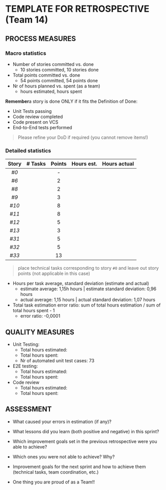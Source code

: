 TEMPLATE FOR RETROSPECTIVE (Team 14)
=====================================

## PROCESS MEASURES 

### Macro statistics

- Number of stories committed vs. done
    - 10 stories committed, 10 stories done 
- Total points committed vs. done
    - 54 points committed, 54 points done
- Nr of hours planned vs. spent (as a team)
    -  hours estimated,  hours spent

**Remember**a story is done ONLY if it fits the Definition of Done:
 
- Unit Tests passing
- Code review completed
- Code present on VCS
- End-to-End tests performed

> Please refine your DoD if required (you cannot remove items!) 

### Detailed statistics

| Story | # Tasks | Points | Hours est. | Hours actual |
| :---: | :-----: | :----: | :--------: | :----------: |
| _#0_  |         |   -    |            |              |
| _#6_  |         |   2    |            |              |
| _#8_  |         |   2    |            |              |
| _#9_  |         |   3    |            |              |
| _#10_ |         |   8    |            |              |
| _#11_ |         |   8    |            |              |
| _#12_ |         |   5    |            |              |
| _#13_ |         |   3    |            |              |
| _#31_ |         |   5    |            |              |
| _#32_ |         |   5    |            |              |
| _#33_ |         |   13   |            |              |


> place technical tasks corresponding to story `#0` and leave out story points (not applicable in this case)

- Hours per task average, standard deviation (estimate and actual)
    - estimate average: 1,15h hours | estimate standard deviation:  0,96 hours 
    - actual average: 1,15 hours | actual standard deviation: 1,07 hours
- Total task estimation error ratio: sum of total hours estimation / sum of total hours spent - 1
    - error ratio: -0,0001


## QUALITY MEASURES 

- Unit Testing:
  - Total hours estimated: 
  - Total hours spent: 
  - Nr of automated unit test cases: 73
- E2E testing:
  - Total hours estimated: 
  - Total hours spent: 
- Code review 
  - Total hours estimated: 
  - Total hours spent: 
  


## ASSESSMENT

- What caused your errors in estimation (if any)?

- What lessons did you learn (both positive and negative) in this sprint?

- Which improvement goals set in the previous retrospective were you able to achieve?
      
- Which ones you were not able to achieve? Why?

- Improvement goals for the next sprint and how to achieve them (technical tasks, team coordination, etc.)

- One thing you are proud of as a Team!!